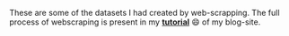 These are some of the datasets I had created by web-scrapping. The full process of webscraping is present in my **[tutorial](https://soumee2000.github.io/technical/Web-scrapping/)** 😄 of my blog-site.
